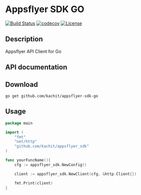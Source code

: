 # Appsflyer SDK GO
[![Build Status](https://travis-ci.org/Kachit/mytarget-sdk-go.svg?branch=master)](https://travis-ci.org/Kachit/mytarget-sdk-go)
[![codecov](https://codecov.io/gh/Kachit/mytarget-sdk-go/branch/master/graph/badge.svg)](https://codecov.io/gh/Kachit/mytarget-sdk-go)
[![License](https://img.shields.io/github/license/mashape/apistatus.svg)](https://github.com/kachit/mytarget-sdk-go/blob/master/LICENSE)

## Description
Appsflyer API Client for Go

## API documentation


## Download
```shell
go get github.com/kachit/appsflyer-sdk-go
```

## Usage
```go
package main

import (
    "fmt"
    "net/http"
    "github.com/kachit/appsflyer_sdk"
)

func yourFuncName(){ 
    cfg := appsflyer_sdk.NewConfig()

    client := appsflyer_sdk.NewClient(cfg, &http.Client{})

    fmt.Print(client)
}

```
